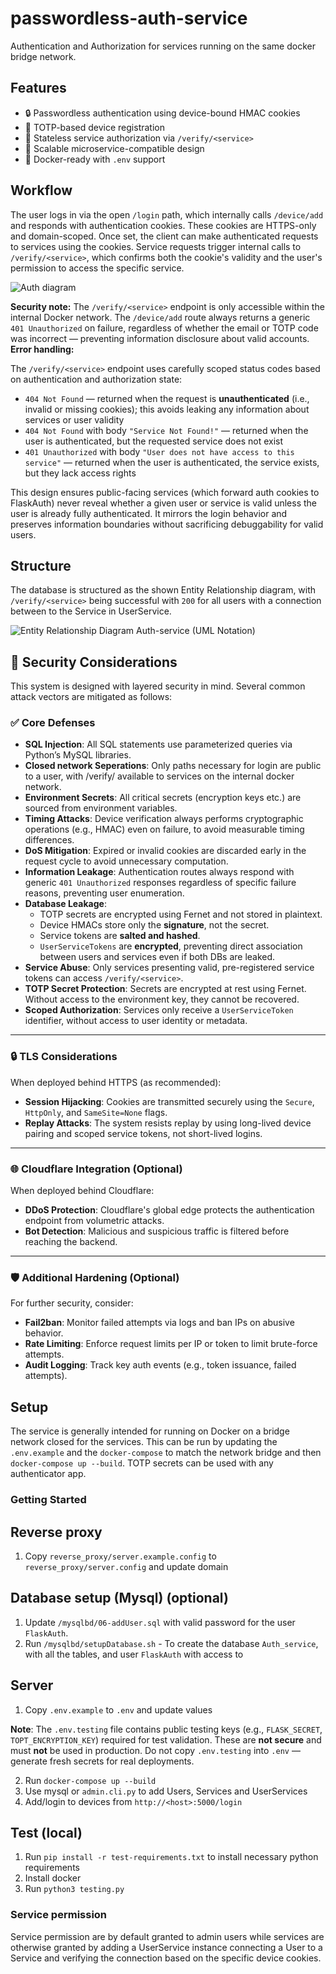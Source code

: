 # passwordless-auth-service
Authentication and Authorization for services running on the same docker bridge network.

## Features
- 🔒 Passwordless authentication using device-bound HMAC cookies
- 🔐 TOTP-based device registration
- 🧠 Stateless service authorization via `/verify/<service>`
- 🔄 Scalable microservice-compatible design
- 🐳 Docker-ready with `.env` support

## Workflow
The user logs in via the open `/login` path, which internally calls `/device/add` and responds with authentication cookies. These cookies are HTTPS-only and domain-scoped. Once set, the client can make authenticated requests to services using the cookies.
Service requests trigger internal calls to `/verify/<service>`, which confirms both the cookie's validity and the user's permission to access the specific service.

![Auth diagram](https://github.com/user-attachments/assets/ff25884f-651e-48cf-8d41-9eb5dbf2c341)

**Security note:** The `/verify/<service>` endpoint is only accessible within the internal Docker network. The `/device/add` route always returns a generic `401 Unauthorized` on failure, regardless of whether the email or TOTP code was incorrect — preventing information disclosure about valid accounts.
**Error handling:**

The `/verify/<service>` endpoint uses carefully scoped status codes based on authentication and authorization state:

- `404 Not Found` — returned when the request is **unauthenticated** (i.e., invalid or missing cookies); this avoids leaking any information about services or user validity
- `404 Not Found` with body `"Service Not Found!"` — returned when the user is authenticated, but the requested service does not exist
- `401 Unauthorized` with body `"User does not have access to this service"` — returned when the user is authenticated, the service exists, but they lack access rights

This design ensures public-facing services (which forward auth cookies to FlaskAuth) never reveal whether a given user or service is valid unless the user is already fully authenticated. It mirrors the login behavior and preserves information boundaries without sacrificing debuggability for valid users.

## Structure
The database is structured as the shown Entity Relationship diagram, with `/verify/<service>` being successful with `200` for all users with a connection between to the Service in UserService.

![Entity Relationship Diagram Auth-service (UML Notation)](https://github.com/user-attachments/assets/b7d94e33-6610-40fe-b214-22b51233d905)


## 🔐 Security Considerations

This system is designed with layered security in mind. Several common attack vectors are mitigated as follows:

### ✅ Core Defenses

- **SQL Injection**: All SQL statements use parameterized queries via Python’s MySQL libraries.
- **Closed network Seperations**: Only paths necessary for login are public to a user, with /verify/<service> available to services on the internal docker network.
- **Environment Secrets**: All critical secrets (encryption keys etc.) are sourced from environment variables.
- **Timing Attacks**: Device verification always performs cryptographic operations (e.g., HMAC) even on failure, to avoid measurable timing differences.
- **DoS Mitigation**: Expired or invalid cookies are discarded early in the request cycle to avoid unnecessary computation.
- **Information Leakage**: Authentication routes always respond with generic `401 Unauthorized` responses regardless of specific failure reasons, preventing user enumeration.
- **Database Leakage**:  
  - TOTP secrets are encrypted using Fernet and not stored in plaintext.  
  - Device HMACs store only the **signature**, not the secret.  
  - Service tokens are **salted and hashed**.  
  - `UserServiceTokens` are **encrypted**, preventing direct association between users and services even if both DBs are leaked.
- **Service Abuse**: Only services presenting valid, pre-registered service tokens can access `/verify/<service>`.
- **TOTP Secret Protection**: Secrets are encrypted at rest using Fernet. Without access to the environment key, they cannot be recovered.
- **Scoped Authorization**: Services only receive a `UserServiceToken` identifier, without access to user identity or metadata.

---

### 🔒 TLS Considerations

When deployed behind HTTPS (as recommended):

- **Session Hijacking**: Cookies are transmitted securely using the `Secure`, `HttpOnly`, and `SameSite=None` flags.
- **Replay Attacks**: The system resists replay by using long-lived device pairing and scoped service tokens, not short-lived logins.

---

### 🌐 Cloudflare Integration (Optional)

When deployed behind Cloudflare:

- **DDoS Protection**: Cloudflare's global edge protects the authentication endpoint from volumetric attacks.
- **Bot Detection**: Malicious and suspicious traffic is filtered before reaching the backend.

---

### 🛡️ Additional Hardening (Optional)

For further security, consider:

- **Fail2ban**: Monitor failed attempts via logs and ban IPs on abusive behavior.
- **Rate Limiting**: Enforce request limits per IP or token to limit brute-force attempts.
- **Audit Logging**: Track key auth events (e.g., token issuance, failed attempts).


## Setup
The service is generally intended for running on Docker on a bridge network closed for the services. This can be run by updating the ```.env.example``` and the ```docker-compose``` to match the network bridge and then ```docker-compose up --build```.
TOTP secrets can be used with any authenticator app. 

### Getting Started

## Reverse proxy
1. Copy `reverse_proxy/server.example.config` to `reverse_proxy/server.config` and update domain

## Database setup (Mysql) (optional)
1. Update `/mysqlbd/06-addUser.sql` with valid password for the user `FlaskAuth`. 
2. Run `/mysqlbd/setupDatabase.sh` - To create the database `Auth_service`, with all the tables, and user `FlaskAuth` with access to

## Server
1. Copy `.env.example` to `.env` and update values

**Note**: The `.env.testing` file contains public testing keys (e.g., `FLASK_SECRET`, `TOPT_ENCRYPTION_KEY`) required for test validation. These are **not secure** and must **not** be used in production. Do not copy `.env.testing` into `.env` — generate fresh secrets for real deployments.
   
2. Run `docker-compose up --build`
3. Use mysql or `admin.cli.py` to add Users, Services and UserServices 
4. Add/login to devices from `http://<host>:5000/login`

## Test (local)
1. Run `pip install -r test-requirements.txt` to install necessary python requirements  
2. Install docker
3. Run `python3 testing.py`
   
### Service permission
Service permission are by default granted to admin users while services are otherwise granted by adding a UserService instance connecting a User to a Service and verifying the connection based on the specific device cookies.  
